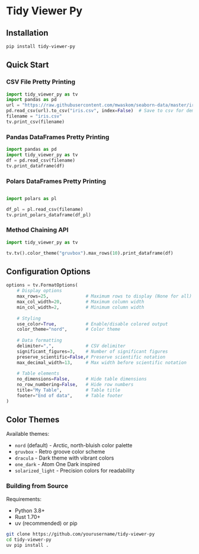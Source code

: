 # Tidy Viewer Py

## Installation

```bash
pip install tidy-viewer-py
```

## Quick Start

### CSV File Pretty Printing

```python
import tidy_viewer_py as tv
import pandas as pd
url = "https://raw.githubusercontent.com/mwaskom/seaborn-data/master/iris.csv"
pd.read_csv(url).to_csv("iris.csv", index=False)  # Save to csv for demo
filename = "iris.csv"
tv.print_csv(filename)
```

### Pandas DataFrames Pretty Printing

```python
import pandas as pd
import tidy_viewer_py as tv
df = pd.read_csv(filename)
tv.print_dataframe(df)
```

### Polars DataFrames Pretty Printing

```python

import polars as pl

df_pl = pl.read_csv(filename)
tv.print_polars_dataframe(df_pl)
```

### Method Chaining API

```python
import tidy_viewer_py as tv

tv.tv().color_theme("gruvbox").max_rows(10).print_dataframe(df)
```

## Configuration Options

```python
options = tv.FormatOptions(
    # Display options
    max_rows=25,              # Maximum rows to display (None for all)
    max_col_width=20,         # Maximum column width
    min_col_width=2,          # Minimum column width
    
    # Styling
    use_color=True,           # Enable/disable colored output
    color_theme="nord",       # Color theme
    
    # Data formatting
    delimiter=",",            # CSV delimiter
    significant_figures=3,    # Number of significant figures
    preserve_scientific=False,# Preserve scientific notation
    max_decimal_width=13,     # Max width before scientific notation
    
    # Table elements
    no_dimensions=False,      # Hide table dimensions
    no_row_numbering=False,   # Hide row numbers
    title="My Table",         # Table title
    footer="End of data",     # Table footer
)
```

## Color Themes

Available themes:
- `nord` (default) - Arctic, north-bluish color palette
- `gruvbox` - Retro groove color scheme
- `dracula` - Dark theme with vibrant colors
- `one_dark` - Atom One Dark inspired
- `solarized_light` - Precision colors for readability


### Building from Source

Requirements:
- Python 3.8+
- Rust 1.70+
- uv (recommended) or pip

```bash
git clone https://github.com/yourusername/tidy-viewer-py
cd tidy-viewer-py
uv pip install .
```
